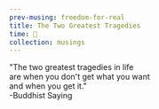 ```yaml
--- 
prev-musing: freedom-for-real
title: The Two Greatest Tragedies
time: 🌚
collection: musings
---
```

"The two greatest tragedies in life\
are when you don't get what you want\
and when you get it."\
-Buddhist Saying